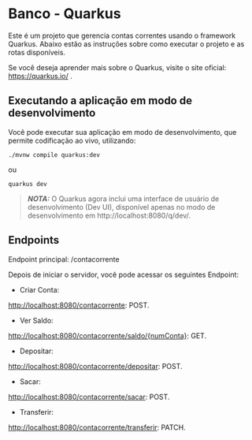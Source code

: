 # Banco - Quarkus

Este é um projeto que gerencia contas correntes usando o framework Quarkus. Abaixo estão as instruções sobre como executar o projeto e as rotas disponíveis.

Se você deseja aprender mais sobre o Quarkus, visite o site oficial: https://quarkus.io/ .

## Executando a aplicação em modo de desenvolvimento
Você pode executar sua aplicação em modo de desenvolvimento, que permite codificação ao vivo, utilizando:
```shell script
./mvnw compile quarkus:dev
```
ou 
```shell script
quarkus dev
```


> **_NOTA:_**  O Quarkus agora inclui uma interface de usuário de desenvolvimento (Dev UI), disponível apenas no modo de desenvolvimento em http://localhost:8080/q/dev/.

## Endpoints

Endpoint principal: /contacorrente

Depois de iniciar o servidor, você pode acessar os seguintes Endpoint:

- Criar Conta:

[http://localhost:8080/contacorrente](http://localhost:8080/contacorrente): POST.

- Ver Saldo:

[http://localhost:8080/contacorrente/saldo/{numConta}](http://localhost:8080/contacorrente/saldo/{numConta}): GET.

- Depositar:

[http://localhost:8080/contacorrente/depositar](http://localhost:8080/contacorrente/depositar): POST.

- Sacar:

[http://localhost:8080/contacorrente/sacar](http://localhost:8080/contacorrente/sacar): POST.

- Transferir:

[http://localhost:8080/contacorrente/transferir](http://localhost:8080/contacorrente/transferir): PATCH.

